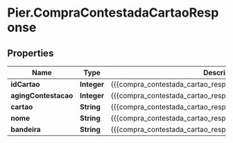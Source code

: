 # Pier.CompraContestadaCartaoResponse

## Properties
Name | Type | Description | Notes
------------ | ------------- | ------------- | -------------
**idCartao** | **Integer** | {{{compra_contestada_cartao_response_id_cartao_value}}} | [optional] 
**agingContestacao** | **Integer** | {{{compra_contestada_cartao_response_aging_contestacao_value}}} | [optional] 
**cartao** | **String** | {{{compra_contestada_cartao_response_cartao_value}}} | [optional] 
**nome** | **String** | {{{compra_contestada_cartao_response_nome_value}}} | [optional] 
**bandeira** | **String** | {{{compra_contestada_cartao_response_bandeira_value}}} | [optional] 


